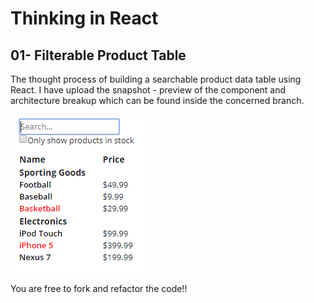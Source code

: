 # Thinking in React

## 01- Filterable Product Table
The thought process of building a searchable product data table using React.
I have upload the snapshot - preview of the component and architecture breakup which can be found inside the concerned branch.

![Preview](https://github.com/jayand017/react/blob/master/FilterableProductTable/Preview.PNG)

You are free to fork and refactor the code!!
